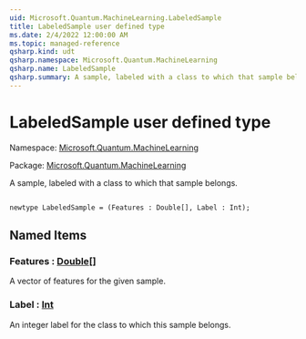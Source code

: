 ```yaml
---
uid: Microsoft.Quantum.MachineLearning.LabeledSample
title: LabeledSample user defined type
ms.date: 2/4/2022 12:00:00 AM
ms.topic: managed-reference
qsharp.kind: udt
qsharp.namespace: Microsoft.Quantum.MachineLearning
qsharp.name: LabeledSample
qsharp.summary: A sample, labeled with a class to which that sample belongs.
---
```


# LabeledSample user defined type

Namespace: [Microsoft.Quantum.MachineLearning](xref:Microsoft.Quantum.MachineLearning)

Package: [Microsoft.Quantum.MachineLearning](https://nuget.org/packages/Microsoft.Quantum.MachineLearning)


A sample, labeled with a class to which that sample belongs.

```qsharp

newtype LabeledSample = (Features : Double[], Label : Int);
```



## Named Items

### Features : [Double](xref:microsoft.quantum.qsharp.valueliterals#double-literals)[]

A vector of features for the given sample.
### Label : [Int](xref:microsoft.quantum.qsharp.valueliterals#int-literals)

An integer label for the class to which this sample belongs.